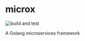 # microx
![build and test](https://github.com/ndewet/microx/actions/workflows/go_build_and_test.yml/badge.svg)

A Golang microservices framework


